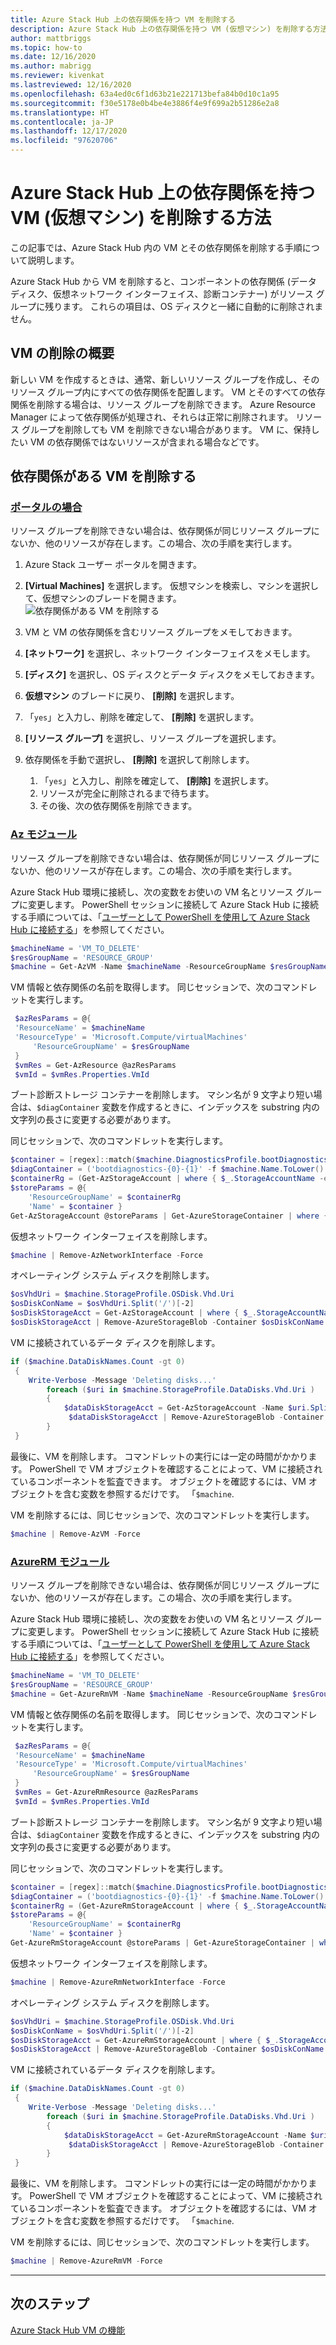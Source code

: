 ```yaml
---
title: Azure Stack Hub 上の依存関係を持つ VM を削除する
description: Azure Stack Hub 上の依存関係を持つ VM (仮想マシン) を削除する方法
author: mattbriggs
ms.topic: how-to
ms.date: 12/16/2020
ms.author: mabrigg
ms.reviewer: kivenkat
ms.lastreviewed: 12/16/2020
ms.openlocfilehash: 63a4ed0c6f1d63b21e221713befa84b0d10c1a95
ms.sourcegitcommit: f30e5178e0b4be4e3886f4e9f699a2b51286e2a8
ms.translationtype: HT
ms.contentlocale: ja-JP
ms.lasthandoff: 12/17/2020
ms.locfileid: "97620706"
---
```

# <a name="how-to-delete-a-vm-virtual-machine-with-dependencies-on-azure-stack-hub"></a>Azure Stack Hub 上の依存関係を持つ VM (仮想マシン) を削除する方法

この記事では、Azure Stack Hub 内の VM とその依存関係を削除する手順について説明します。

Azure Stack Hub から VM を削除すると、コンポーネントの依存関係 (データ ディスク、仮想ネットワーク インターフェイス、診断コンテナー) がリソース グループに残ります。 これらの項目は、OS ディスクと一緒に自動的に削除されません。

## <a name="delete-a-vm-overview"></a>VM の削除の概要

新しい VM を作成するときは、通常、新しいリソース グループを作成し、そのリソース グループ内にすべての依存関係を配置します。 VM とそのすべての依存関係を削除する場合は、リソース グループを削除できます。 Azure Resource Manager によって依存関係が処理され、それらは正常に削除されます。 リソース グループを削除しても VM を削除できない場合があります。 VM に、保持したい VM の依存関係ではないリソースが含まれる場合などです。

## <a name="delete-a-vm-with-dependencies"></a>依存関係がある VM を削除する

### <a name="with-the-portal"></a>[ポータルの場合](#tab/portal)

リソース グループを削除できない場合は、依存関係が同じリソース グループにないか、他のリソースが存在します。この場合、次の手順を実行します。

1. Azure Stack ユーザー ポータルを開きます。

2. **[Virtual Machines]** を選択します。 仮想マシンを検索し、マシンを選択して、仮想マシンのブレードを開きます。  
![依存関係がある VM を削除する](./media/delete-vm/azure-stack-hub-delete-vm-portal.png)  

3. VM と VM の依存関係を含むリソース グループをメモしておきます。

4. **[ネットワーク]** を選択し、ネットワーク インターフェイスをメモします。

5. **[ディスク]** を選択し、OS ディスクとデータ ディスクをメモしておきます。

6. **仮想マシン** のブレードに戻り、 **[削除]** を選択します。

7. 「`yes`」と入力し、削除を確定して、 **[削除]** を選択します。

7. **[リソース グループ]** を選択し、リソース グループを選択します。

8. 依存関係を手動で選択し、 **[削除]** を選択して削除します。
    1. 「`yes`」と入力し、削除を確定して、 **[削除]** を選択します。
    2. リソースが完全に削除されるまで待ちます。
    3. その後、次の依存関係を削除できます。

### <a name="az-modules"></a>[Az モジュール](#tab/ps-az)

リソース グループを削除できない場合は、依存関係が同じリソース グループにないか、他のリソースが存在します。この場合、次の手順を実行します。

Azure Stack Hub 環境に接続し、次の変数をお使いの VM 名とリソース グループに変更します。 PowerShell セッションに接続して Azure Stack Hub に接続する手順については、「[ユーザーとして PowerShell を使用して Azure Stack Hub に接続する](azure-stack-powershell-configure-user.md)」を参照してください。

```powershell
$machineName = 'VM_TO_DELETE'
$resGroupName = 'RESOURCE_GROUP'
$machine = Get-AzVM -Name $machineName -ResourceGroupName $resGroupName
```

VM 情報と依存関係の名前を取得します。 同じセッションで、次のコマンドレットを実行します。

```powershell
 $azResParams = @{
 'ResourceName' = $machineName
 'ResourceType' = 'Microsoft.Compute/virtualMachines'
     'ResourceGroupName' = $resGroupName
 }
 $vmRes = Get-AzResource @azResParams
 $vmId = $vmRes.Properties.VmId
```

ブート診断ストレージ コンテナーを削除します。 マシン名が 9 文字より短い場合は、`$diagContainer` 変数を作成するときに、インデックスを substring 内の文字列の長さに変更する必要があります。 

同じセッションで、次のコマンドレットを実行します。

```powershell
$container = [regex]::match($machine.DiagnosticsProfile.bootDiagnostics.storageUri, '^http[s]?://(.+?)\.').groups[1].value
$diagContainer = ('bootdiagnostics-{0}-{1}' -f $machine.Name.ToLower().Substring(0, 9), $vmId)
$containerRg = (Get-AzStorageAccount | where { $_.StorageAccountName -eq $container }).ResourceGroupName
$storeParams = @{
    'ResourceGroupName' = $containerRg
    'Name' = $container }
Get-AzStorageAccount @storeParams | Get-AzureStorageContainer | where { $_.Name-eq $diagContainer } | Remove-AzureStorageContainer -Force
```

仮想ネットワーク インターフェイスを削除します。

```powershell
$machine | Remove-AzNetworkInterface -Force
```

オペレーティング システム ディスクを削除します。

```powershell
$osVhdUri = $machine.StorageProfile.OSDisk.Vhd.Uri
$osDiskConName = $osVhdUri.Split('/')[-2]
$osDiskStorageAcct = Get-AzStorageAccount | where { $_.StorageAccountName -eq $osVhdUri.Split('/')[2].Split('.')[0] }
$osDiskStorageAcct | Remove-AzureStorageBlob -Container $osDiskConName -Blob $osVhdUri.Split('/')[-1]
```

VM に接続されているデータ ディスクを削除します。

```powershell
if ($machine.DataDiskNames.Count -gt 0)
 {
    Write-Verbose -Message 'Deleting disks...'
        foreach ($uri in $machine.StorageProfile.DataDisks.Vhd.Uri )
        {
            $dataDiskStorageAcct = Get-AzStorageAccount -Name $uri.Split('/')[2].Split('.')[0]
             $dataDiskStorageAcct | Remove-AzureStorageBlob -Container $uri.Split('/')[-2] -Blob $uri.Split('/')[-1] -ea Ignore
        }
 }
```

最後に、VM を削除します。 コマンドレットの実行には一定の時間がかかります。 PowerShell で VM オブジェクトを確認することによって、VM に接続されているコンポーネントを監査できます。 オブジェクトを確認するには、VM オブジェクトを含む変数を参照するだけです。 「`$machine`.

VM を削除するには、同じセッションで、次のコマンドレットを実行します。

```powershell
$machine | Remove-AzVM -Force
```
### <a name="azurerm-modules"></a>[AzureRM モジュール](#tab/ps-azureRM)

リソース グループを削除できない場合は、依存関係が同じリソース グループにないか、他のリソースが存在します。この場合、次の手順を実行します。

Azure Stack Hub 環境に接続し、次の変数をお使いの VM 名とリソース グループに変更します。 PowerShell セッションに接続して Azure Stack Hub に接続する手順については、「[ユーザーとして PowerShell を使用して Azure Stack Hub に接続する](azure-stack-powershell-configure-user.md)」を参照してください。

```powershell
$machineName = 'VM_TO_DELETE'
$resGroupName = 'RESOURCE_GROUP'
$machine = Get-AzureRmVM -Name $machineName -ResourceGroupName $resGroupName
```

VM 情報と依存関係の名前を取得します。 同じセッションで、次のコマンドレットを実行します。

```powershell
 $azResParams = @{
 'ResourceName' = $machineName
 'ResourceType' = 'Microsoft.Compute/virtualMachines'
     'ResourceGroupName' = $resGroupName
 }
 $vmRes = Get-AzureRmResource @azResParams
 $vmId = $vmRes.Properties.VmId
```

ブート診断ストレージ コンテナーを削除します。 マシン名が 9 文字より短い場合は、`$diagContainer` 変数を作成するときに、インデックスを substring 内の文字列の長さに変更する必要があります。 

同じセッションで、次のコマンドレットを実行します。

```powershell
$container = [regex]::match($machine.DiagnosticsProfile.bootDiagnostics.storageUri, '^http[s]?://(.+?)\.').groups[1].value
$diagContainer = ('bootdiagnostics-{0}-{1}' -f $machine.Name.ToLower().Substring(0, 9), $vmId)
$containerRg = (Get-AzureRmStorageAccount | where { $_.StorageAccountName -eq $container }).ResourceGroupName
$storeParams = @{
    'ResourceGroupName' = $containerRg
    'Name' = $container }
Get-AzureRmStorageAccount @storeParams | Get-AzureStorageContainer | where { $_.Name-eq $diagContainer } | Remove-AzureStorageContainer -Force
```

仮想ネットワーク インターフェイスを削除します。

```powershell
$machine | Remove-AzureRmNetworkInterface -Force
```

オペレーティング システム ディスクを削除します。

```powershell
$osVhdUri = $machine.StorageProfile.OSDisk.Vhd.Uri
$osDiskConName = $osVhdUri.Split('/')[-2]
$osDiskStorageAcct = Get-AzureRmStorageAccount | where { $_.StorageAccountName -eq $osVhdUri.Split('/')[2].Split('.')[0] }
$osDiskStorageAcct | Remove-AzureStorageBlob -Container $osDiskConName -Blob $osVhdUri.Split('/')[-1]
```

VM に接続されているデータ ディスクを削除します。

```powershell
if ($machine.DataDiskNames.Count -gt 0)
 {
    Write-Verbose -Message 'Deleting disks...'
        foreach ($uri in $machine.StorageProfile.DataDisks.Vhd.Uri )
        {
            $dataDiskStorageAcct = Get-AzureRmStorageAccount -Name $uri.Split('/')[2].Split('.')[0]
             $dataDiskStorageAcct | Remove-AzureStorageBlob -Container $uri.Split('/')[-2] -Blob $uri.Split('/')[-1] -ea Ignore
        }
 }
```

最後に、VM を削除します。 コマンドレットの実行には一定の時間がかかります。 PowerShell で VM オブジェクトを確認することによって、VM に接続されているコンポーネントを監査できます。 オブジェクトを確認するには、VM オブジェクトを含む変数を参照するだけです。 「`$machine`.

VM を削除するには、同じセッションで、次のコマンドレットを実行します。

```powershell
$machine | Remove-AzureRmVM -Force
```
---
## <a name="next-steps"></a>次のステップ

[Azure Stack Hub VM の機能](azure-stack-vm-considerations.md)